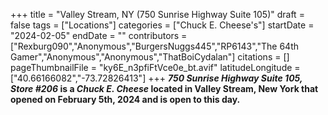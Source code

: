 +++
title = "Valley Stream, NY (750 Sunrise Highway Suite 105)"
draft = false
tags = ["Locations"]
categories = ["Chuck E. Cheese's"]
startDate = "2024-02-05"
endDate = ""
contributors = ["Rexburg090","Anonymous","BurgersNuggs445","RP6143","The 64th Gamer","Anonymous","Anonymous","ThatBoiCydalan"]
citations = []
pageThumbnailFile = "ky6E_n3pfiFtVce0e_bt.avif"
latitudeLongitude = ["40.66166082","-73.72826413"]
+++
***750 Sunrise Highway Suite 105, Store #206* is a *Chuck E. Cheese* located in Valley Stream, New York that opened on February 5th, 2024 and is open to this day.**
